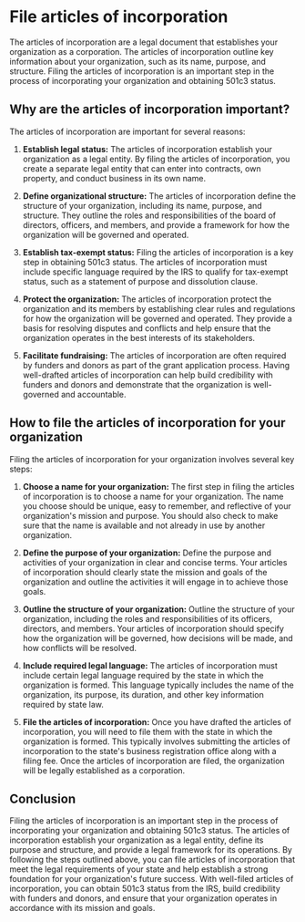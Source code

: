 # File articles of incorporation

The articles of incorporation are a legal document that establishes your organization as a corporation. The articles of incorporation outline key information about your organization, such as its name, purpose, and structure. Filing the articles of incorporation is an important step in the process of incorporating your organization and obtaining 501c3 status.

## Why are the articles of incorporation important?

The articles of incorporation are important for several reasons:

1. **Establish legal status:** The articles of incorporation establish your organization as a legal entity. By filing the articles of incorporation, you create a separate legal entity that can enter into contracts, own property, and conduct business in its own name.

2. **Define organizational structure:** The articles of incorporation define the structure of your organization, including its name, purpose, and structure. They outline the roles and responsibilities of the board of directors, officers, and members, and provide a framework for how the organization will be governed and operated.

3. **Establish tax-exempt status:** Filing the articles of incorporation is a key step in obtaining 501c3 status. The articles of incorporation must include specific language required by the IRS to qualify for tax-exempt status, such as a statement of purpose and dissolution clause.

4. **Protect the organization:** The articles of incorporation protect the organization and its members by establishing clear rules and regulations for how the organization will be governed and operated. They provide a basis for resolving disputes and conflicts and help ensure that the organization operates in the best interests of its stakeholders.

5. **Facilitate fundraising:** The articles of incorporation are often required by funders and donors as part of the grant application process. Having well-drafted articles of incorporation can help build credibility with funders and donors and demonstrate that the organization is well-governed and accountable.

## How to file the articles of incorporation for your organization

Filing the articles of incorporation for your organization involves several key steps:

1. **Choose a name for your organization:** The first step in filing the articles of incorporation is to choose a name for your organization. The name you choose should be unique, easy to remember, and reflective of your organization's mission and purpose. You should also check to make sure that the name is available and not already in use by another organization.

2. **Define the purpose of your organization:** Define the purpose and activities of your organization in clear and concise terms. Your articles of incorporation should clearly state the mission and goals of the organization and outline the activities it will engage in to achieve those goals.

3. **Outline the structure of your organization:** Outline the structure of your organization, including the roles and responsibilities of its officers, directors, and members. Your articles of incorporation should specify how the organization will be governed, how decisions will be made, and how conflicts will be resolved.

4. **Include required legal language:** The articles of incorporation must include certain legal language required by the state in which the organization is formed. This language typically includes the name of the organization, its purpose, its duration, and other key information required by state law.

5. **File the articles of incorporation:** Once you have drafted the articles of incorporation, you will need to file them with the state in which the organization is formed. This typically involves submitting the articles of incorporation to the state's business registration office along with a filing fee. Once the articles of incorporation are filed, the organization will be legally established as a corporation.

## Conclusion

Filing the articles of incorporation is an important step in the process of incorporating your organization and obtaining 501c3 status. The articles of incorporation establish your organization as a legal entity, define its purpose and structure, and provide a legal framework for its operations. By following the steps outlined above, you can file articles of incorporation that meet the legal requirements of your state and help establish a strong foundation for your organization's future success. With well-filed articles of incorporation, you can obtain 501c3 status from the IRS, build credibility with funders and donors, and ensure that your organization operates in accordance with its mission and goals.
